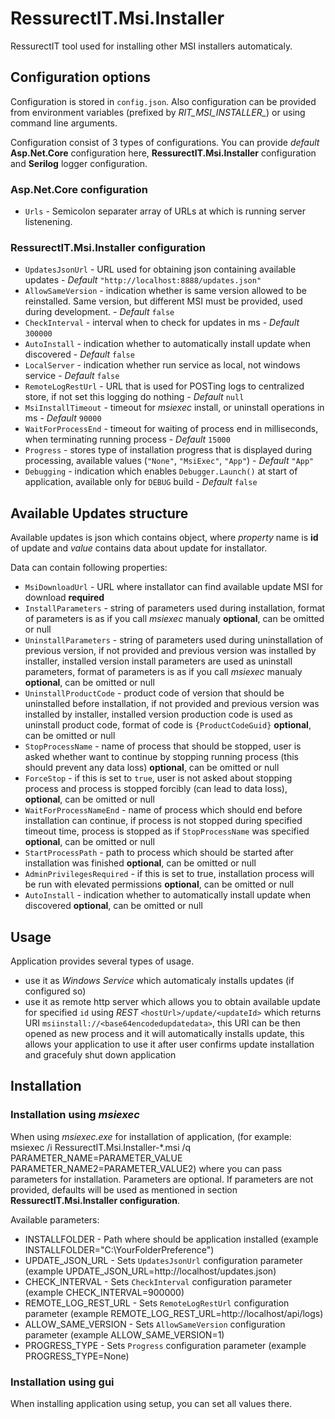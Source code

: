 # RessurectIT.Msi.Installer

RessurectIT tool used for installing other MSI installers automaticaly.

## Configuration options

Configuration is stored in `config.json`. Also configuration can be provided from environment variables (prefixed by *RIT_MSI_INSTALLER_*) or using command line arguments.

Configuration consist of 3 types of configurations. You can provide *default* **Asp.Net.Core** configuration here, **RessurectIT.Msi.Installer** configuration and **Serilog** logger configuration.

### Asp.Net.Core configuration

- `Urls` - Semicolon separater array of URLs at which is running server listenening.

### RessurectIT.Msi.Installer configuration

- `UpdatesJsonUrl` - URL used for obtaining json containing available updates - *Default* `"http://localhost:8888/updates.json"`
- `AllowSameVersion` - indication whether is same version allowed to be reinstalled. Same version, but different MSI must be provided, used during development. - *Default* `false`
- `CheckInterval` - interval when to check for updates in ms - *Default* `300000`
- `AutoInstall` - indication whether to automatically install update when discovered - *Default* `false`
- `LocalServer` - indication whether run service as local, not windows service - *Default* `false`
- `RemoteLogRestUrl` - URL that is used for POSTing logs to centralized store, if not set this logging do nothing - *Default* `null`
- `MsiInstallTimeout` - timeout for *msiexec* install, or uninstall operations in ms - *Default* `90000`
- `WaitForProcessEnd` - timeout for waiting of process end in milliseconds, when terminating running process - *Default* `15000`
- `Progress` - stores type of installation progress that is displayed during processing, available values (`"None"`, `"MsiExec"`, `"App"`) - *Default* `"App"`
- `Debugging` - indication which enables `Debugger.Launch()` at start of application, available only for `DEBUG` build - *Default* `false`

## Available Updates structure

Available updates is json which contains object, where *property* name is **id** of update and *value* contains data about update for installator.

Data can contain following properties:

- `MsiDownloadUrl` - URL where installator can find available update MSI for download **required**
- `InstallParameters` - string of parameters used during installation, format of parameters is as if you call *msiexec* manualy **optional**, can be omitted or null
- `UninstallParameters` - string of parameters used during uninstallation of previous version, if not provided and previous version was installed by installer, installed version install parameters are used as uninstall parameters, format of parameters is as if you call *msiexec* manualy **optional**, can be omitted or null
- `UninstallProductCode` - product code of version that should be uninstalled before installation, if not provided and previous version was installed by installer, installed version production code is used as uninstall product code, format of code is `{ProductCodeGuid}` **optional**, can be omitted or null
- `StopProcessName` - name of process that should be stopped, user is asked whether want to continue by stopping running process (this should prevent any data loss) **optional**, can be omitted or null
- `ForceStop` - if this is set to `true`, user is not asked about stopping process and process is stopped forcibly (can lead to data loss), **optional**, can be omitted or null
- `WaitForProcessNameEnd` - name of process which should end before installation can continue, if process is not stopped during specified timeout time, process is stopped as if `StopProcessName` was specified **optional**, can be omitted or null
- `StartProcessPath` - path to process which should be started after installation was finished **optional**, can be omitted or null
- `AdminPrivilegesRequired` - if this is set to true, installation process will be run with elevated permissions **optional**, can be omitted or null
- `AutoInstall` - indication whether to automatically install update when discovered **optional**, can be omitted or null

## Usage

Application provides several types of usage.

- use it as *Windows Service* which automaticaly installs updates (if configured so)
- use it as remote http server which allows you to obtain available update for specified `id` using *REST* `<hostUrl>/update/<updateId>` which returns URI `msiinstall://<base64encodedupdatedata>`, this URI can be then opened as new process and it will automatically installs update, this allows your application to use it after user confirms update installation and gracefuly shut down application

## Installation

### Installation using *msiexec*

When using *msiexec.exe* for installation of application, (for example: msiexec /i RessurectIT.Msi.Installer-*.msi /q PARAMETER_NAME=PARAMETER_VALUE PARAMETER_NAME2=PARAMETER_VALUE2) where you can pass parameters for installation. Parameters are optional. If parameters are not provided, defaults will be used as mentioned in section **RessurectIT.Msi.Installer configuration**.

Available parameters:
 - INSTALLFOLDER - Path where should be application installed (example INSTALLFOLDER="C:\YourFolderPreference")
 - UPDATE_JSON_URL - Sets `UpdatesJsonUrl` configuration parameter (example UPDATE_JSON_URL=http://localhost/updates.json)
 - CHECK_INTERVAL - Sets `CheckInterval` configuration parameter (example CHECK_INTERVAL=900000)
 - REMOTE_LOG_REST_URL - Sets `RemoteLogRestUrl` configuration parameter (example REMOTE_LOG_REST_URL=http://localhost/api/logs)
 - ALLOW_SAME_VERSION - Sets `AllowSameVersion` configuration parameter (example ALLOW_SAME_VERSION=1)
 - PROGRESS_TYPE - Sets `Progress` configuration parameter (example PROGRESS_TYPE=None)

 ### Installation using gui

 When installing application using setup, you can set all values there.